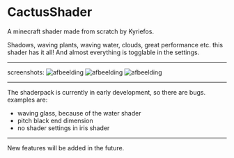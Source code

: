 # CactusShader
A minecraft shader made from scratch by Kyriefos.

Shadows, waving plants, waving water, clouds, great performance etc. this shader has it all! And almost everything is togglable in the settings.

-------------------------------------------------------------------------

screenshots:
![afbeelding](https://user-images.githubusercontent.com/107622623/174063378-40c22952-6a14-43b8-a6d4-c2830917d2f1.png)
![afbeelding](https://user-images.githubusercontent.com/107622623/174063425-5f8c0f32-1fcd-45f3-bf46-bda37ef55fee.png)
![afbeelding](https://user-images.githubusercontent.com/107622623/174063439-58fbbfde-9282-48b5-8c77-39b73349f137.png)

-------------------------------------------------------------------------

The shaderpack is currently in early development, so there are bugs. examples are:
- waving glass, because of the water shader
- pitch black end dimension
- no shader settings in iris shader

-------------------------------------------------------------------------

New features will be added in the future.


